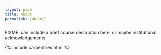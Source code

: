 ```yaml
---
layout: page
title: About
permalink: /about/
---
```


FIXME: can include a brief course description here, or maybe institutional acknowledgements

{% include carpentries.html %}
